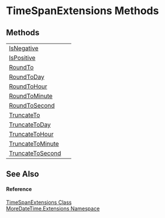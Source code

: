 # TimeSpanExtensions Methods




## Methods
<table>
<tr>
<td><a href="M_MoreDateTime_Extensions_TimeSpanExtensions_IsNegative.md">IsNegative</a></td>
<td> </td></tr>
<tr>
<td><a href="M_MoreDateTime_Extensions_TimeSpanExtensions_IsPositive.md">IsPositive</a></td>
<td> </td></tr>
<tr>
<td><a href="M_MoreDateTime_Extensions_TimeSpanExtensions_RoundTo.md">RoundTo</a></td>
<td> </td></tr>
<tr>
<td><a href="M_MoreDateTime_Extensions_TimeSpanExtensions_RoundToDay.md">RoundToDay</a></td>
<td> </td></tr>
<tr>
<td><a href="M_MoreDateTime_Extensions_TimeSpanExtensions_RoundToHour.md">RoundToHour</a></td>
<td> </td></tr>
<tr>
<td><a href="M_MoreDateTime_Extensions_TimeSpanExtensions_RoundToMinute.md">RoundToMinute</a></td>
<td> </td></tr>
<tr>
<td><a href="M_MoreDateTime_Extensions_TimeSpanExtensions_RoundToSecond.md">RoundToSecond</a></td>
<td> </td></tr>
<tr>
<td><a href="M_MoreDateTime_Extensions_TimeSpanExtensions_TruncateTo.md">TruncateTo</a></td>
<td> </td></tr>
<tr>
<td><a href="M_MoreDateTime_Extensions_TimeSpanExtensions_TruncateToDay.md">TruncateToDay</a></td>
<td> </td></tr>
<tr>
<td><a href="M_MoreDateTime_Extensions_TimeSpanExtensions_TruncateToHour.md">TruncateToHour</a></td>
<td> </td></tr>
<tr>
<td><a href="M_MoreDateTime_Extensions_TimeSpanExtensions_TruncateToMinute.md">TruncateToMinute</a></td>
<td> </td></tr>
<tr>
<td><a href="M_MoreDateTime_Extensions_TimeSpanExtensions_TruncateToSecond.md">TruncateToSecond</a></td>
<td> </td></tr>
</table>

## See Also


#### Reference
<a href="T_MoreDateTime_Extensions_TimeSpanExtensions.md">TimeSpanExtensions Class</a>  
<a href="N_MoreDateTime_Extensions.md">MoreDateTime.Extensions Namespace</a>  
